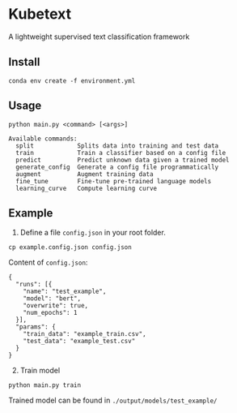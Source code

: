 # Kubetext
A lightweight supervised text classification framework 

## Install
```
conda env create -f environment.yml
```

## Usage
```
python main.py <command> [<args>]

Available commands:
  split            Splits data into training and test data
  train            Train a classifier based on a config file
  predict          Predict unknown data given a trained model
  generate_config  Generate a config file programmatically
  augment          Augment training data
  fine_tune        Fine-tune pre-trained language models
  learning_curve   Compute learning curve
```

## Example

1) Define a file `config.json` in your root folder.
```
cp example.config.json config.json
```
Content of `config.json`:
```
{
  "runs": [{
    "name": "test_example",
    "model": "bert",
    "overwrite": true,
    "num_epochs": 1
  }],
  "params": {
    "train_data": "example_train.csv",
    "test_data": "example_test.csv"
  }
}
```

2) Train model
```
python main.py train
```
Trained model can be found in `./output/models/test_example/`
